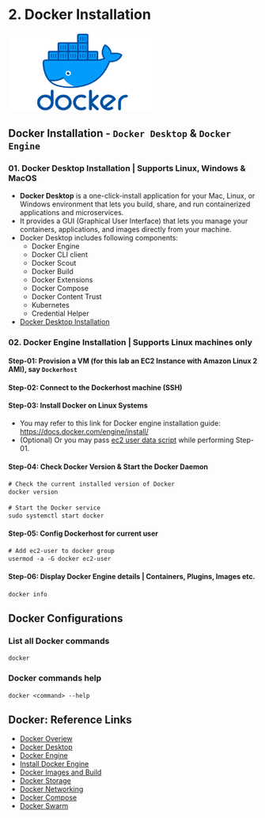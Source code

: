 # 2. Docker Installation

<img src="images/dockerlogo.png" width="300" height="160" />

## Docker Installation - `Docker Desktop` & `Docker Engine`

### 01. Docker Desktop Installation | Supports Linux, Windows & MacOS

- **Docker Desktop** is a one-click-install application for your Mac, Linux, or Windows environment that lets you build, share, and run containerized applications and microservices.
- It provides a GUI (Graphical User Interface) that lets you manage your containers, applications, and images directly from your machine.
- Docker Desktop includes following components:
  - Docker Engine
  - Docker CLI client
  - Docker Scout
  - Docker Build
  - Docker Extensions
  - Docker Compose
  - Docker Content Trust
  - Kubernetes
  - Credential Helper
- [Docker Desktop Installation](https://docs.docker.com/desktop/)

### 02. Docker Engine Installation | Supports Linux machines only

#### Step-01: Provision a VM (for this lab an EC2 Instance with Amazon Linux 2 AMI), say `Dockerhost`

#### Step-02: Connect to the Dockerhost machine (SSH)

#### Step-03: Install Docker on Linux Systems

- You may refer to this link for Docker engine installation guide: https://docs.docker.com/engine/install/
- (Optional) Or you may pass [ec2 user data script](scripts/amzn-linux-2-docker-install.sh) while performing Step-01.

#### Step-04: Check Docker Version & Start the Docker Daemon

```
# Check the current installed version of Docker
docker version

# Start the Docker service
sudo systemctl start docker

```

#### Step-05: Config Dockerhost for current user

```
# Add ec2-user to docker group
usermod -a -G docker ec2-user

```

#### Step-06: Display Docker Engine details | Containers, Plugins, Images etc.

```
docker info

```

## Docker Configurations

### List all Docker commands

```
docker
```

### Docker commands help

```
docker <command> --help
```

## Docker: Reference Links

- [Docker Overiew](https://docs.docker.com/get-started/overview/)
- [Docker Desktop](https://docs.docker.com/desktop/)
- [Docker Engine](https://docs.docker.com/engine/)
- [Install Docker Engine](https://docs.docker.com/engine/install/)
- [Docker Images and Build](https://docs.docker.com/build/)
- [Docker Storage](https://docs.docker.com/storage/)
- [Docker Networking](https://docs.docker.com/network/)
- [Docker Compose](https://docs.docker.com/compose/)
- [Docker Swarm](https://docs.docker.com/get-started/orchestration/)
